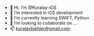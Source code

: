 - 👋  Hi, I’m @Kuralay-iOS
- 👀  I’m interested in iOS development
- 🌱  I’m currently learning SWIFT, Python
- 💞️  I’m looking to collaborate on ...
- 📫  kuralaybiehler@gmail.com

<!---
Kuralay-IOS/Kuralay-IOS is a ✨ special ✨ repository because its `README.md` (this file) appears on your GitHub profile.
You can click the Preview link to take a look at your changes.
--->
